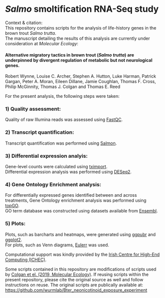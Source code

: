 # _Salmo_ smoltification RNA-Seq study   

Context & citation:  
This repository contains scripts for the analysis of life-history genes in the brown trout _Salmo trutta_.  
The manuscript detailing the results of this analysis are currently under consideration at _Molecular Ecology_:  
#### Alternative migratory tactics in brown trout (_Salmo trutta_) are underpinned by divergent regulation of metabolic but not neurological genes.  
Robert Wynne, Louise C. Archer, Stephen A. Hutton, Luke Harman, Patrick Gargan, Peter A. Moran, Eileen Dillane, Jamie Coughlan, Thomas F. Cross, Philip McGinnity, Thomas J. Colgan and Thomas E. Reed 

For the present analysis, the following steps were taken:  
### 1) Quality assessment:  
Quality of raw Illumina reads was assessed using [FastQC](https://www.bioinformatics.babraham.ac.uk/projects/fastqc/).  
### 2) Transcript quantification:  
Transcript quantification was performed using [Salmon](https://salmon.readthedocs.io/en/latest/salmon.html).  
### 3) Differential expression analyis:  
Gene-level counts were calculated using [tximport](https://bioconductor.org/packages/release/bioc/html/tximport.html).  
Differential expression analysis was performed using [DESeq2](https://bioconductor.org/packages/release/bioc/html/DESeq2.html).  
### 4) Gene Ontology Enrichment analysis:
For differentially expressed genes identified between and across treatments, Gene Ontology enrichment analysis was performed using [topGO](https://bioconductor.org/packages/release/bioc/html/topGO.html).  
GO term database was constructed using datasets available from [Ensembl](https://www.ensembl.org/index.html).  
### 5) Plots:  
Plots, such as barcharts and heatmaps, were generated using [ggpubr](https://cran.r-project.org/web/packages/ggpubr/index.html) and [ggplot2](https://ggplot2.tidyverse.org/).  
For plots, such as Venn diagrams, [Eulerr](https://cran.r-project.org/web/packages/eulerr/index.html) was used.  

Computational support was kindly provided by the [Irish Centre for High-End Computing (ICHEC)](https://www.ichec.ie/).  



Some scripts contained in this repository are modifications of scripts used by [Colgan et el. (2019, Molecular Ecology)](https://onlinelibrary.wiley.com/doi/full/10.1111/mec.15047). If reusing scripts within the present repository, please cite the original source as well and follow instructions on reuse.
The original scripts are publically available at: https://github.com/wurmlab/Bter_neonicotinoid_exposure_experiment  

